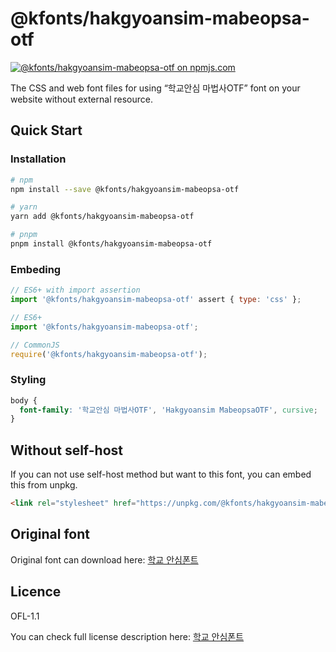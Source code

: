 # @kfonts/hakgyoansim-mabeopsa-otf

[![@kfonts/hakgyoansim-mabeopsa-otf on npmjs.com](https://img.shields.io/npm/v/%40kfonts%2Fhakgyoansim-mabeopsa-otf)](https://www.npmjs.com/package/@kfonts/hakgyoansim-mabeopsa-otf)

The CSS and web font files for using &OpenCurlyDoubleQuote;학교안심 마법사OTF&CloseCurlyDoubleQuote; font on your website without external resource.

## Quick Start

### Installation

```sh
# npm
npm install --save @kfonts/hakgyoansim-mabeopsa-otf

# yarn
yarn add @kfonts/hakgyoansim-mabeopsa-otf

# pnpm
pnpm install @kfonts/hakgyoansim-mabeopsa-otf
```

### Embeding

```js
// ES6+ with import assertion
import '@kfonts/hakgyoansim-mabeopsa-otf' assert { type: 'css' };

// ES6+
import '@kfonts/hakgyoansim-mabeopsa-otf';

// CommonJS
require('@kfonts/hakgyoansim-mabeopsa-otf');
```

### Styling

```css
body {
  font-family: '학교안심 마법사OTF', 'Hakgyoansim MabeopsaOTF', cursive;
}
```

## Without self-host

If you can not use self-host method but want to this font, you can embed this from unpkg.

```html
<link rel="stylesheet" href="https://unpkg.com/@kfonts/hakgyoansim-mabeopsa-otf/index.css" />
```

## Original font

Original font can download here: [학교 안심폰트](https://copyright.keris.or.kr/wft/fntDwnld)

## Licence

OFL-1.1

You can check full license description here: [학교 안심폰트](https://copyright.keris.or.kr/wft/fntDwnld)
